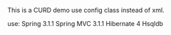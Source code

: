 This is a CURD demo use config class instead of xml.

use:
Spring 3.1.1
Spring MVC 3.1.1
Hibernate 4
Hsqldb

